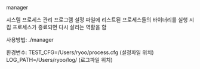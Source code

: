 manager 

시스템 프로세스 관리 프로그램
설정 파일에 리스트된 프로세스들의 바이너리를 실행 시킴
프로세스가 종료되면 다시 살리는 역활을 함 

사용방법: 
./manager

환경변수:
  TEST_CFG=/Users/ryoo/process.cfg 
  (설정파일 위치)
  LOG_PATH=/Users/ryoo/log/
  (로그파일 위치)
